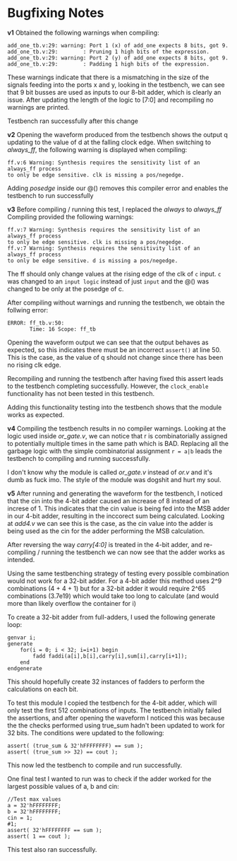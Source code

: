 Bugfixing Notes
===============

**v1**
Obtained the following warnings when compiling:
```
add_one_tb.v:29: warning: Port 1 (x) of add_one expects 8 bits, got 9.
add_one_tb.v:29:        : Pruning 1 high bits of the expression.
add_one_tb.v:29: warning: Port 2 (y) of add_one expects 8 bits, got 9.
add_one_tb.v:29:        : Padding 1 high bits of the expression.
```
These warnings indicate that there is a mismatching in the size of the signals
feeding into the ports x and y, looking in the testbench, we can see that 9 bit
busses are used as inputs to our 8-bit adder, which is clearly an issue. After
updating the length of the logic to [7:0] and recompiling no warnings are printed.

Testbench ran successfully after this change

**v2**
Opening the waveform produced from the testbench shows the output q updating to
the value of d at the falling clock edge. When switching to *always_ff*, the following
warning is displayed when compiling:
```
ff.v:6 Warning: Synthesis requires the sensitivity list of an always_ff process
to only be edge sensitive. clk is missing a pos/negedge.
```
Adding *posedge* inside our @() removes this compiler error and enables the testbench
to run successfully

**v3**
Before compiling / running this test, I replaced the *always* to *always_ff*
Compiling provided the following warnings:
```
ff.v:7 Warning: Synthesis requires the sensitivity list of an always_ff process
to only be edge sensitive. clk is missing a pos/negedge.
ff.v:7 Warning: Synthesis requires the sensitivity list of an always_ff process
to only be edge sensitive. d is missing a pos/negedge.
```
The ff should only change values at the rising edge of the clk of `c` input.
`c` was changed to an `input logic` instead of just `input` and the @() was changed
to be only at the posedge of c.

After compiling without warnings and running the testbench, we obtain the follwing error:
```
ERROR: ff_tb.v:50:
       Time: 16 Scope: ff_tb
```
Opening the waveform output we can see that the output behaves as expected, so this
indicates there must be an incorrect `assert()` at line 50. This is the case, as
the value of q should not change since there has been no rising clk edge.

Recompiling and running the testbench after having fixed this assert leads to the
testbench completing successfully. However, the `clock_enable` functionality has not
been tested in this testbench.

Adding this functionality testing into the testbench shows that the module works as expected.

**v4**
Compiling the testbench results in no compiler warnings. Looking at the logic used
inside *or_gate.v*, we can notice that r is combinatorially assigned to potentially
multiple times in the same path which is BAD. Replacing all the garbage logic with
the simple combinatorial assignment `r = a|b` leads the testbench to compiling and
running successfully.

I don't know why the module is called *or_gate.v* instead of *or.v* and it's dumb
as fuck imo. The style of the module was dogshit and hurt my soul.

**v5**
After running and generating the waveform for the testbench, I noticed that the cin
into the 4-bit adder caused an increase of 8 instead of an increse of 1. This indicates
that the cin value is being fed into the MSB adder in our 4-bit adder, resulting in
the inccorect sum being calculated. Looking at *add4.v* we can see this is the case, as
the cin value into the adder is being used as the cin for the adder performing the MSB calculation.

After reversing the way *carry[4:0]* is treated in the 4-bit adder, and re-compiling
/ running the testbench we can now see that the adder works as intended.

Using the same testbenching strategy of testing every possible combination would not work
for a 32-bit adder. For a 4-bit adder this method uses 2^9 combinations (4 + 4 + 1)
but for a 32-bit adder it would require 2^65 combinations (3.7e19) which would take
too long to calculate (and would more than likely overflow the container for i)

To create a 32-bit adder from full-adders, I used the following generate loop:
```
genvar i;
generate
    for(i = 0; i < 32; i=i+1) begin
        fadd faddi(a[i],b[i],carry[i],sum[i],carry[i+1]);
    end
endgenerate
```
This should hopefully create 32 instances of fadders to perform the calculations on
each bit.

To test this module I copied the testbench for the 4-bit adder, which will only test
the first 512 combinations of inputs.
The testbench initially failed the assertions, and after opening the waveform I
noticed this was because the the checks performed using true_sum hadn't been updated
to work for 32 bits. The conditions were updated to the following:
```
assert( (true_sum & 32'hFFFFFFFF) == sum );
assert( (true_sum >> 32) == cout );
```
This now led the testbench to compile and run successfully.

One final test I wanted to run was to check if the adder worked for the largest
possible values of a, b and cin:
```
//Test max values
a = 32'hFFFFFFFF;
b = 32'hFFFFFFFF;
cin = 1;
#1;
assert( 32'hFFFFFFFF == sum );
assert( 1 == cout );
```
This test also ran successfully.
